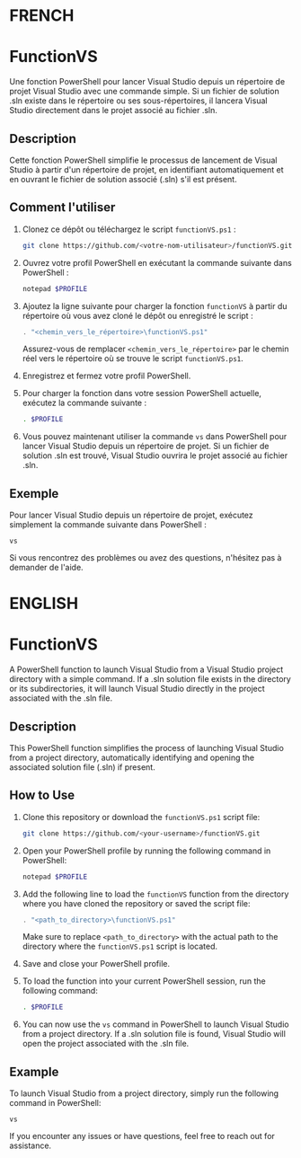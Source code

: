 # FRENCH
# FunctionVS

Une fonction PowerShell pour lancer Visual Studio depuis un répertoire de projet Visual Studio avec une commande simple. Si un fichier de solution .sln existe dans le répertoire ou ses sous-répertoires, il lancera Visual Studio directement dans le projet associé au fichier .sln.

## Description

Cette fonction PowerShell simplifie le processus de lancement de Visual Studio à partir d'un répertoire de projet, en identifiant automatiquement et en ouvrant le fichier de solution associé (.sln) s'il est présent.

## Comment l'utiliser

1. Clonez ce dépôt ou téléchargez le script `functionVS.ps1` :

   ```sh
   git clone https://github.com/<votre-nom-utilisateur>/functionVS.git
   ```

2. Ouvrez votre profil PowerShell en exécutant la commande suivante dans PowerShell :

   ```sh
   notepad $PROFILE
   ```

3. Ajoutez la ligne suivante pour charger la fonction `functionVS` à partir du répertoire où vous avez cloné le dépôt ou enregistré le script :

   ```powershell
   . "<chemin_vers_le_répertoire>\functionVS.ps1"
   ```

   Assurez-vous de remplacer `<chemin_vers_le_répertoire>` par le chemin réel vers le répertoire où se trouve le script `functionVS.ps1`.

4. Enregistrez et fermez votre profil PowerShell.

5. Pour charger la fonction dans votre session PowerShell actuelle, exécutez la commande suivante :

   ```sh
   . $PROFILE
   ```

6. Vous pouvez maintenant utiliser la commande `vs` dans PowerShell pour lancer Visual Studio depuis un répertoire de projet. Si un fichier de solution .sln est trouvé, Visual Studio ouvrira le projet associé au fichier .sln.

## Exemple

Pour lancer Visual Studio depuis un répertoire de projet, exécutez simplement la commande suivante dans PowerShell :

    
    vs
    

Si vous rencontrez des problèmes ou avez des questions, n'hésitez pas à demander de l'aide.

# ENGLISH

# FunctionVS
A PowerShell function to launch Visual Studio from a Visual Studio project directory with a simple command. If a .sln solution file exists in the directory or its subdirectories, it will launch Visual Studio directly in the project associated with the .sln file.

## Description
This PowerShell function simplifies the process of launching Visual Studio from a project directory, automatically identifying and opening the associated solution file (.sln) if present.

## How to Use

1. Clone this repository or download the `functionVS.ps1` script file:

   ```sh
   git clone https://github.com/<your-username>/functionVS.git
   ```

2. Open your PowerShell profile by running the following command in PowerShell:

   ```sh
   notepad $PROFILE
   ```

3. Add the following line to load the `functionVS` function from the directory where you have cloned the repository or saved the script file:

   ```powershell
   . "<path_to_directory>\functionVS.ps1"
   ```

   Make sure to replace `<path_to_directory>` with the actual path to the directory where the `functionVS.ps1` script is located.

4. Save and close your PowerShell profile.

5. To load the function into your current PowerShell session, run the following command:

   ```sh
   . $PROFILE
   ```

6. You can now use the `vs` command in PowerShell to launch Visual Studio from a project directory. If a .sln solution file is found, Visual Studio will open the project associated with the .sln file.

## Example

To launch Visual Studio from a project directory, simply run the following command in PowerShell:

    
    vs
    

If you encounter any issues or have questions, feel free to reach out for assistance.

